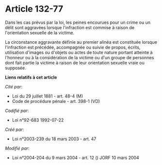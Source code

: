 # Article 132-77

Dans les cas prévus par la loi, les peines encourues pour un crime ou un délit sont aggravées lorsque l'infraction est
commise à raison de l'orientation sexuelle de la victime.

La circonstance aggravante définie au premier alinéa est constituée lorsque l'infraction est précédée, accompagnée ou suivie
de propos, écrits, utilisation d'images ou d'objets ou actes de toute nature portant atteinte à l'honneur ou à la
considération de la victime ou d'un groupe de personnes dont fait partie la victime à raison de leur orientation sexuelle
vraie ou supposée.

**Liens relatifs à cet article**

_Cité par_:

  - Loi du 29 juillet 1881 - art. 48-4 (M)
  - Code de procédure pénale - art. 398-1 (VD)

_Codifié par_:

  - Loi n°92-683 1992-07-22

_Créé par_:

  - Loi n°2003-239 du 18 mars 2003 - art. 47

_Modifié par_:

  - Loi n°2004-204 du 9 mars 2004 - art. 12 () JORF 10 mars 2004
